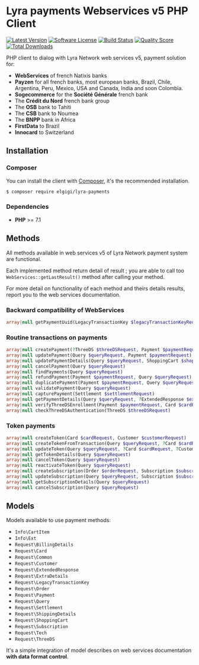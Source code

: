 # Lyra payments Webservices v5 PHP Client

[![Latest Version](http://img.shields.io/packagist/v/elgigi/lyra-payments.svg?style=flat-square)](https://github.com/ElGigi/LyraPayments/releases)
[![Software License](https://img.shields.io/badge/license-MIT-brightgreen.svg?style=flat-square)](LICENSE)
[![Build Status](https://img.shields.io/scrutinizer/build/g/elgigi/lyra-payments.svg?style=flat-square)](https://scrutinizer-ci.com/g/elgigi/lyra-payments/build-status/master)
[![Quality Score](https://img.shields.io/scrutinizer/g/elgigi/lyra-payments.svg?style=flat-square)](https://scrutinizer-ci.com/g/elgigi/lyra-payments)
[![Total Downloads](https://img.shields.io/packagist/dt/elgigi/lyra-payments.svg?style=flat-square)](https://packagist.org/packages/elgigi/lyra-payments)

PHP client to dialog with Lyra Network web services v5, payment solution for:
- **WebServices** of french Natixis banks
- **Payzen** for all french banks, most european banks, Brazil, Chile, Argentina, Peru, Mexico, USA and Canada, India and soon Colombia.
- **Sogecommerce** for the **Société Générale** french bank
- The **Crédit du Nord** french bank group
- The **OSB** bank to Tahiti
- The **CSB** bank to Noumea
- The **BNPP** bank in Africa
- **FirstData** to Brazil
- **Innocard** to Switzerland

## Installation

### Composer

You can install the client with [Composer](https://getcomposer.org/), it's the recommended installation.

```bash
$ composer require elgigi/lyra-payments
```

### Dependencies

* **PHP** >= 7.1


## Methods

All methods available in web services v5 of Lyra Network payment system are functional.

Each implemented method return detail of result ; you are able to call too `WebServices::getLastResult()` method after calling your method.

For more detail on functionality of each method and theirs details results, report you to the web services documentation.

### Backward compatibility of WebServices

```php
array|null getPaymentUuid(LegacyTransactionKey $legacyTransactionKeyRequest)
```

### Routine transactions on payments

```php
array|null createPayment(?ThreeDS $threeDSRequest, Payment $paymentRequest, Order $orderRequest, Card $cardRequest, ?Customer $customerRequest, ?Tech $techRequest, ?ShoppingCart $shoppingCartRequest)
array|null updatePayment(Query $queryRequest, Payment $paymentRequest)
array|null updatePaymentDetails(Query $queryRequest, ShoppingCart $shoppingCartRequest)
array|null cancelPayment(Query $queryRequest)
array|null findPayments(Query $queryRequest)
array|null refundPayment(Payment $paymentRequest, Query $queryRequest)
array|null duplicatePayment(Payment $paymentRequest, Query $queryRequest, Order $orderRequest)
array|null validatePayment(Query $queryRequest)
array|null capturePayment(Settlement $settlementRequest)
array|null getPaymentDetails(Query $queryRequest, ?ExtendedResponse $extendedResponseRequest)
array|null verifyThreeDSEnrollment(Payment $paymentRequest, Card $cardRequest, ?Tech $techRequest, ?ThreeDS $threeDSRequest)
array|null checkThreeDSAuthentication(ThreeDS $threeDSRequest)
```

### Token payments

```php
array|null createToken(Card $cardRequest, Customer $customerRequest)
array|null createTokenFromTransaction(Query $queryRequest, ?Card $cardRequest)
array|null updateToken(Query $queryRequest, ?Card $cardRequest, ?Customer $customerRequest)
array|null getTokenDetails(Query $queryRequest)
array|null cancelToken(Query $queryRequest)
array|null reactivateToken(Query $queryRequest)
array|null createSubscription(Order $orderRequest, Subscription $subscriptionRequest, Card $cardRequest)
array|null updateSubscription(Query $queryRequest, Subscription $subscriptionRequest, ?Payment $paymentRequest)
array|null getSubscriptionDetails(Query $queryRequest)
array|null cancelSubscription(Query $queryRequest)
```


## Models

Models available to use payment methods:

- `Info\CartItem`
- `Info\Ext`
- `Request\BillingDetails`
- `Request\Card`
- `Request\Common`
- `Request\Customer`
- `Request\ExtendedResponse`
- `Request\ExtraDetails`
- `Request\LegacyTransactionKey`
- `Request\Order`
- `Request\Payment`
- `Request\Query`
- `Request\Settlement`
- `Request\ShippingDetails`
- `Request\ShoppingCart`
- `Request\Subscription`
- `Request\Tech`
- `Request\ThreeDS`

It's a simple integration of model describes on web services documentation **with data format control**.